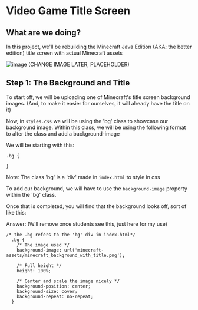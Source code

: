 # Video Game Title Screen

## What are we doing?

In this project, we'll be rebuilding the Minecraft Java Edition (AKA: the better edition) title screen with actual Minecraft assets 

![image](https://github.com/user-attachments/assets/2f5bd731-9271-41e0-acdb-b31dec0a8652)
(CHANGE IMAGE LATER, PLACEHOLDER)

## Step 1: The Background and Title
To start off, we will be uploading one of Minecraft's title screen background images. (And, to make it easier for ourselves, it will already have the title on it)

Now, in `styles.css` we will be using the 'bg' class to showcase our background image. Within this class, we will be using the following format to alter the class and add a background-image

We will be starting with this:
```
.bg {

}
```

Note: The class 'bg' is a 'div' made in `index.html` to style in css

To add our background, we will have to use the `background-image` property within the 'bg' class.

Once that is completed, you will find that the background looks off, sort of like this:

Answer: (Will remove once students see this, just here for my use)
```
/* the .bg refers to the 'bg' div in index.html*/
  .bg {
    /* The image used */
    background-image: url('minecraft-assets/minecraft_background_with_title.png');
  
    /* Full height */
    height: 100%;
  
    /* Center and scale the image nicely */
    background-position: center;
    background-size: cover;
    background-repeat: no-repeat;
  }
```

